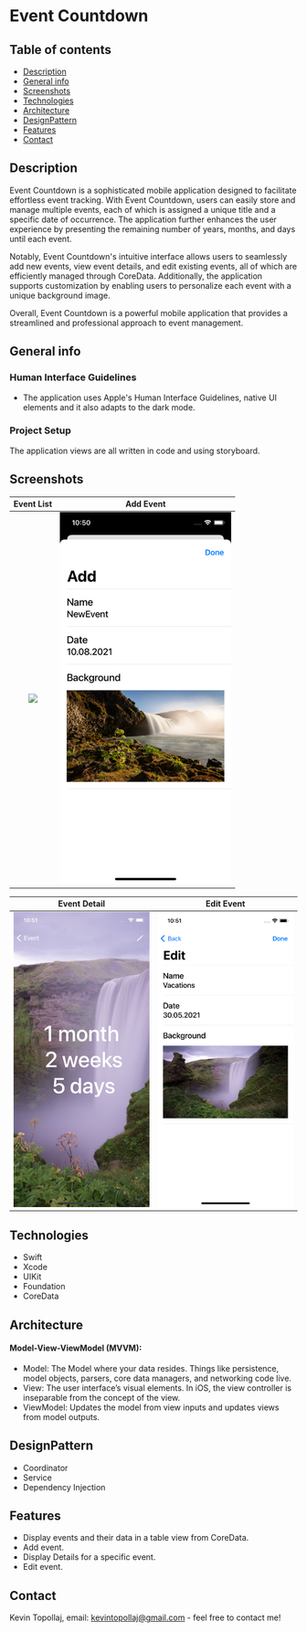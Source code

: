 # Event Countdown

## Table of contents
* [Description](#description)
* [General info](#general-info)
* [Screenshots](#screenshots)
* [Technologies](#technologies)
* [Architecture](#architecture)
* [DesignPattern](#designpattern)
* [Features](#features)
* [Contact](#contact)

## Description
Event Countdown is a sophisticated mobile application designed to facilitate effortless event tracking. With Event Countdown, users can easily store and manage multiple events, each of which is assigned a unique title and a specific date of occurrence. The application further enhances the user experience by presenting the remaining number of years, months, and days until each event.

Notably, Event Countdown's intuitive interface allows users to seamlessly add new events, view event details, and edit existing events, all of which are efficiently managed through CoreData. Additionally, the application supports customization by enabling users to personalize each event with a unique background image.

Overall, Event Countdown is a powerful mobile application that provides a streamlined and professional approach to event management.

## General info

### Human Interface Guidelines
* The application uses Apple's Human Interface Guidelines, native UI elements and it also adapts to the dark mode.

### Project Setup
The application views are all written in code and using storyboard.


## Screenshots

Event List            |  Add Event
:-------------------------:|:-------------------------:
<img src="./img/S1.png" width="300"> | <img src="./img/S2.png" width="300">

Event Detail           |  Edit Event
:-------------------------:|:-------------------------:
<img src="./img/S3.png" width="300"> | <img src="./img/S4.png" width="300">


## Technologies
* Swift
* Xcode
* UIKit
* Foundation
* CoreData

## Architecture
#### Model-View-ViewModel (MVVM):
* Model: 
The Model where your data resides. Things like persistence, model objects, parsers, core data managers, and networking code live.
* View:
The user interface’s visual elements. In iOS, the view controller is inseparable from the concept of the view.
* ViewModel:
Updates the model from view inputs and updates views from model outputs.

## DesignPattern
* Coordinator
* Service
* Dependency Injection

## Features
* Display events and their data in a table view from CoreData.
* Add event.
* Display Details for a specific event.
* Edit event.

## Contact
Kevin Topollaj, email: kevintopollaj@gmail.com - feel free to contact me!
